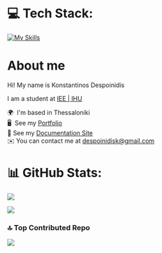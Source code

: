 
# 💻 Tech Stack:

[![My Skills](https://skillicons.dev/icons?i=c,java,py,html,css,js,php,arduino,git,linux,neovim,svelte,ruby,lua,sqlite,kotlin,androidstudio,firebase,go,bash&perline=9)](https://skillicons.dev) 

# About me

Hi! My name is Konstantinos Despoinidis

I am a student at [IEE | IHU](https://www.iee.ihu.gr/en/)

🌍  I'm based in Thessaloniki<br>
🖥️  See my [Portfolio](https://kdesp73.github.io/Portfolio/)<br>
📄  See my [Documentation Site](https://kdesp73.github.io/Docs/)<br>
✉️  You can contact me at [despoinidisk@gmail.com](mailto:despoinidisk@gmail.com)<br>

# 📊 GitHub Stats:
![](https://github-readme-stats.vercel.app/api?username=KDesp73&theme=gotham&hide_border=false&include_all_commits=false&count_private=true)<br/>

![](https://github-readme-stats.vercel.app/api/top-langs/?username=KDesp73&theme=gotham&hide_border=false&include_all_commits=false&count_private=true&layout=compact)

### 🔝 Top Contributed Repo
![](https://github-contributor-stats.vercel.app/api?username=KDesp73&limit=5&theme=dark&combine_all_yearly_contributions=true)
